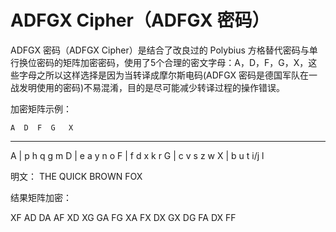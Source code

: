 ADFGX Cipher（ADFGX 密码）
=======================================


ADFGX 密码（ADFGX Cipher）是结合了改良过的 Polybius 方格替代密码与单行换位密码的矩阵加密密码，使用了5个合理的密文字母：A，D，F，G，X，这些字母之所以这样选择是因为当转译成摩尔斯电码(ADFGX 密码是德国军队在一战发明使用的密码)不易混淆，目的是尽可能减少转译过程的操作错误。

加密矩阵示例：


    A  D  F  G   X
  ----------------
A | p  h  q  g   m 
D | e  a  y  n   o 
F | f  d  x  k   r
G | c  v  s  z   w 
X | b  u  t  i/j l

明文： THE QUICK BROWN FOX

结果矩阵加密：

XF AD DA   AF XD XG GA FG   XA FX DX GX DG   FA DX FF